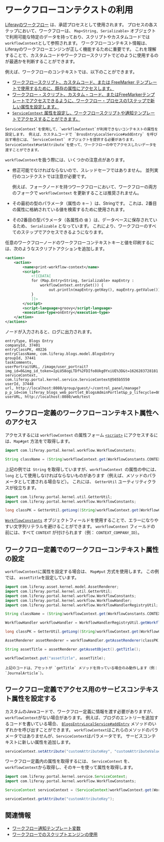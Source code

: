 # ワークフローコンテクストの利用

[Liferayのワークフロー](../introduction-to-workflow.md) は、承認プロセスとして使用されます。 プロセスの各ステップにおいて、ワークフローは、 `Map<String, Serializable>` オブジェクトで利用可能な特定のデータを持っており、スクリプトやカスタムコードでは `workflowContext`として参照されます。 ワークフローコンテキスト情報は、Liferayのワークフローエンジンが正しく機能するために重要です。 これを理解することで、カスタムコードやワークフロースクリプトでどのように使用するのが最適かを判断することができます。

例えば、ワークフローのコンテキストでは、以下のことができます。

- [ワークフロースクリプト、カスタムコード、または FreeMarker テンプレートで使用するために、既存の属性にアクセスします。](#accessing-workflow-context-attributes-in-workflow-definitions)
- [ワークフロー・スクリプト、カスタム・コード、またはFreeMarkerテンプレートでアクセスできるように、ワークフロー・プロセスの1ステップで新しい属性を設定します。](#setting-workflow-context-attributes-in-a-workflow-process-definition)
- [`ServiceContext` 属性を設定し、ワークフロースクリプトや通知テンプレートでアクセスすることができます。](#setting-service-context-attributes-for-access-in-workflow-definitions)

```{note}
ServiceContext`を使用して、`workflowContext`が利用できないコンテキストの属性を設定します。 例えば、カスタムコードで `BrosEntryLocalService#addEntry` を呼び出す場合には、`ServiceContext` オブジェクトを提供する必要があります。 ServiceContext#setAttribute`を使って、ワークフローの中でアクセスしたいデータを渡すことができます。 
```
`workflowContext`を扱う際には、いくつかの注意点があります。

- 修正可能でなければならないので、スレッドセーフではありません。 並列実行のコンテクストでは注意が必要です。

  例えば、フォークノードを持つワークフローにおいて、ワークフローの両方のフォークで `workflowContext` を更新することは推奨されません。

- その最初の型のパラメータ（属性の `キー` ）は、Stringです。 これは、2番目の属性に格納されている値を検索するために使用されます。
- その2番目の型パラメータ（各属性の `値` ）は、データベースに保存されているため、 `Serializable` となっています。 これにより、ワークフローのすべてのステップでアクセスできるようになります。

任意のワークフローノードのワークフローコンテキストキーと値を印刷するには、次のようなスクリプトアクションを追加します。
```xml
<actions>
    <action>
        <name>print-workflow-context</name>
        <script>
            <![CDATA[
            for (Map.Entry<String, Serializable> mapEntry :
                workflowContext.entrySet()) {
                    out.println(mapEntry.getKey(), mapEntry.getValue());
            }
            ]]>
        </script>
        <script-language>groovy</script-language>
        <execution-type>onEntry</execution-type>
    </action>
</actions>
```

ノードが入力されると、ログに出力されます。

```
entryType, Blogs Entry
companyId, 37401
entryClassPK, 40226
entryClassName, com.liferay.blogs.model.BlogsEntry
groupId, 37441
taskComments, 
userPortraitURL, /image/user_portrait?img_id=0&img_id_token=IpLU58ogLTDf%2FDIfo8Ukg0YxiUE%3D&t=1626283728181
serviceContext, com.liferay.portal.kernel.service.ServiceContext@565b5550
userId, 37448
url, http://localhost:8080/group/guest/~/control_panel/manage?p_p_id=com_liferay_blogs_web_portlet_BlogsAdminPortlet&p_p_lifecycle=0&p_p_state=maximized&_com_liferay_blogs_web_portlet_BlogsAdminPortlet_mvcRenderCommandName=%2Fblogs%2Fview_entry&_com_liferay_blogs_web_portlet_BlogsAdminPortlet_entryId=40226&p_p_auth=rRDR0ncV
userURL, http://localhost:8080/web/test
```

<a name="accessing-workflow-context-attributes-in-workflow-definitions" />

## ワークフロー定義のワークフローコンテキスト属性へのアクセス

アクセスするには `workflowContext` の属性フォーム [`<script>`](using-the-script-engine-in-workflow.md) にアクセスするには、`Map#get` 方法をで取得します。

```groovy
import com.liferay.portal.kernel.workflow.WorkflowConstants;

String className = (String)workflowContext.get(WorkflowConstants.CONTEXT_ENTRY_CLASS_NAME);
```

上記の例では` String` を取得していますが、`workflowContext `の属性の中には、`long` として使用しなければならないものがあります（例えば、メソッドのパラメータとして渡される場合など）。 これには、 `GetterUtil` ユーティリティクラスが役立ちます。

```groovy
import com.liferay.portal.kernel.util.GetterUtil;
import com.liferay.portal.kernel.workflow.WorkflowConstants;

long classPK = GetterUtil.getLong((String)workflowContext.get(WorkflowConstants.CONTEXT_ENTRY_CLASS_PK));
```

[`WorkflowConstants`](https://github.com/liferay/liferay-portal/blob/[$LIFERAY_LEARN_PORTAL_GIT_TAG$]/portal-kernel/src/com/liferay/portal/kernel/workflow/WorkflowConstants.java) オブジェクトフィールドを使用することで、エラーになりやすい文字列リテラルを避けることができます。 `workflowContext` フィールドの前には、すべて `CONTEXT` が付けられます（例： `CONTEXT_COMPANY_ID`）。


<a name="setting-workflow-context-attributes-in-workflow-definitions" />

## ワークフロー定義でのワークフローコンテキスト属性の設定

`workflowContext`に属性を設定する場合は、 `Map#put` 方式を使用します。 この例では、 `assetTitle`を設定しています。

```groovy
import com.liferay.asset.kernel.model.AssetRenderer;
import com.liferay.portal.kernel.util.GetterUtil;
import com.liferay.portal.kernel.workflow.WorkflowConstants;
import com.liferay.portal.kernel.workflow.WorkflowHandler;
import com.liferay.portal.kernel.workflow.WorkflowHandlerRegistryUtil;

String className = (String)workflowContext.get(WorkflowConstants.CONTEXT_ENTRY_CLASS_NAME);

WorkflowHandler workflowHandler = WorkflowHandlerRegistryUtil.getWorkflowHandler(className);

long classPK = GetterUtil.getLong((String)workflowContext.get(WorkflowConstants.CONTEXT_ENTRY_CLASS_PK));

AssetRenderer assetRenderer = workflowHandler.getAssetRenderer(classPK);

String assetTitle = assetRenderer.getAssetObject().getTitle();

workflowContext.put("assetTitle", assetTitle);
```

```{tip}
上記のコードは、アセットが `getTitle` メソッドを持っている場合のみ動作します（例：`JournalArticle`）。
```

<a name="setting-service-context-attributes-for-access-in-workflow-definitions" />

## ワークフロー定義でアクセス用のサービスコンテキスト属性を設定する

カスタムのJavaコードで、ワークフロー定義に情報を渡す必要がありますが、`workflowContext`がない場合があります。 例えば、ブログのエントリーを追加するコードを書いている場合、 [`BlogsEntryLocalService#addEntry`](https://github.com/liferay/liferay-portal/blob/[$LIFERAY_LEARN_PORTAL_GIT_TAG$]/modules/apps/blogs/blogs-api/src/main/java/com/liferay/blogs/service/BlogsEntryLocalService.java) メソッドのいずれかを呼び出すことができます。 `workflowContext`はこれらのメソッドのパラメータではありませんが、`ServiceContext`はパラメータです。 サービスコンテキストに新しい属性を追加します。

```java
serviceContext.setAttribute("customAttributeKey", "customAttributeValue");
```

ワークフロー定義内の属性を取得するには、 `ServiceContext` を、 `workflowContext`から取得し、そのキーを使って属性を取得します。

```groovy
import com.liferay.portal.kernel.service.ServiceContext;
import com.liferay.portal.kernel.workflow.WorkflowConstants;

ServiceContext serviceContext = (ServiceContext)workflowContext.get(WorkflowConstants.CONTEXT_SERVICE_CONTEXT);

serviceContext.getAttribute("customAttributeKey");
```

<a name="related-information" />

## 関連情報

- [ワークフロー通知テンプレート変数](./workflow-notification-template-variables.md)
- [ワークフローでのスクリプトエンジンの使用](./using-the-script-engine-in-workflow.md)

